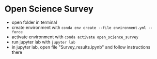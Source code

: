 # Open Science Survey

- open folder in terminal
- create environment with `conda env create --file environment.yml --force`
- activate environment with `conda activate open_science_survey`
- run jupyter lab with `jupyter lab`
- in jupyter lab, open file "Survey_results.ipynb" and follow instructions there